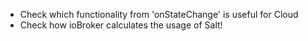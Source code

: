 - Check which functionality from 'onStateChange' is useful for Cloud
- Check how ioBroker calculates the usage of Salt!